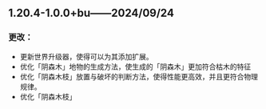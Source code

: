 ## 1.20.4-1.0.0+bu——2024/09/24

### 更改：

- 更新世界升级器，使得可以为其添加扩展。
- 优化「阴森木」地物的生成方法，使生成的「阴森木」更加符合枯木的特征
- 优化「阴森木枝」放置与破坏的判断方法，使得性能更高效，并且更符合物理规律。
- 优化「阴森木枝」